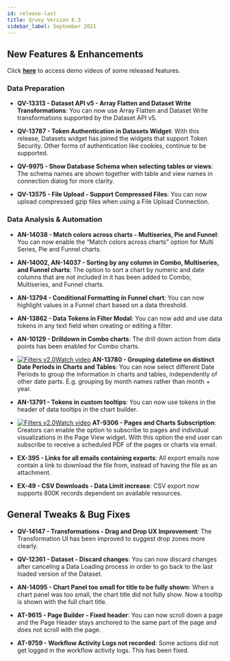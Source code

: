 ```yaml
---
id: release-last
title: Qrvey Version 6.3
sidebar_label: September 2021
---
```

<div style={{textAlign: "justify"}}>



## New Features & Enhancements

Click <a href="/docs/video-training/release/version-6.3" target="_blank"> <strong>here</strong></a> to access demo videos of some released features.

### Data Preparation

* <strong>QV-13313 - Dataset API v5 - Array Flatten and Dataset Write Transformations</strong>: You can now use Array Flatten and Dataset Write transformations supported by the Dataset API v5.

* <strong>QV-13787 - Token Authentication in Datasets Widget</strong>: With this release, Datasets widget has joined the widgets that support Token Security. Other forms of authentication like cookies, continue to be supported.

* <strong>QV-9975 - Show Database Schema when selecting tables or views</strong>: The schema names are shown together with table and view names in connection dialog for more clarity.

* <strong>QV-13575 - File Upload - Support Compressed Files</strong>: You can now upload compressed gzip files when using a File Upload Connection. 
 


### Data Analysis & Automation


* <strong>AN-14038 - Match colors across charts - Multiseries, Pie and Funnel</strong>: You can now enable the “Match colors across charts” option for Multi Series, Pie and Funnel charts. 

* <strong>AN-14002, AN-14037 - Sorting by any column in Combo, Multiseries, and Funnel charts</strong>: The option to sort a chart by numeric and date columns that are not included in it has been added to Combo, Multiseries, and Funnel charts. 

* <strong>AN-13794 - Conditional Formatting in Funnel chart</strong>: You can now highlight values in a Funnel chart based on a data threshold.

* <strong>AN-13862 - Data Tokens in Filter Modal</strong>: You can now add and use data tokens in any text field when creating or editing a filter. 
 
* <strong>AN-10129 - Drilldown in Combo charts</strong>: The drill down action from data points has been enabled for Combo charts.

* <a href="/docs/video-training/release/version-6.3/#grouping-datetime-on-distinct-date-periods" target="_blank" class="tooltip"><img alt="Filters v2.0" src="https://s3.amazonaws.com/cdn.qrvey.com/documentation_assets/release-notes/video_icon.png#thumbnail-20" class="video-icon-png" /><span class="tooltiptext">Watch video</span></a> <a href="" target_blank></a><strong>AN-13780 - Grouping datetime on distinct Date Periods in Charts and Tables</strong>: You can now select different Date Periods to group the information in charts and tables, independently of other date parts. E.g. grouping by month names rather than month + year.

* <strong>AN-13791 - Tokens in custom tooltips</strong>: You can now use tokens in the header of data tooltips in the chart builder. 

* <a href=" /docs/video-training/release/version-6.3/#subscriptions" target="_blank" class="tooltip"><img alt="Filters v2.0" src="https://s3.amazonaws.com/cdn.qrvey.com/documentation_assets/release-notes/video_icon.png#thumbnail-20" class="video-icon-png" /><span class="tooltiptext">Watch video</span></a> <a href="" target_blank></a> <strong>AT-9306 - Pages and Charts Subscription</strong>: Creators can enable the option to subscribe to pages and individual visualizations in the Page View widget. With this option the end user can subscribe to receive a scheduled PDF of the pages or charts via email. 

* <strong>EX-395 - Links for all emails containing exports</strong>: All export emails now contain a link to download the file from, instead of having the file as an attachment. 

* <strong>EX-49 - CSV Downloads - Data Limit increase</strong>: CSV export now supports 800K records dependent on available resources.


## General Tweaks & Bug Fixes

* <strong>QV-14147 - Transformations - Drag and Drop UX Improvement</strong>: The Transformation UI has been improved to suggest drop zones more clearly. 

* <strong>QV-12361 - Dataset - Discard changes</strong>: You can now discard changes after canceling a Data Loading process in order to go back to the last loaded version of the Dataset. 

* <strong>AN-14095 - Chart Panel too small for title to be fully shown</strong>: When a chart panel was too small, the chart title did not fully show. Now a tooltip is shown with the full chart title.

* <strong>AT-9615 - Page Builder - Fixed header</strong>: You can now scroll down a page and the Page Header stays anchored to the same part of the page and does not scroll with the page.

* <strong>AT-9759 - Workflow Activity Logs not recorded</strong>: Some actions did not get logged in the workflow activity logs. This has been fixed.

</div>